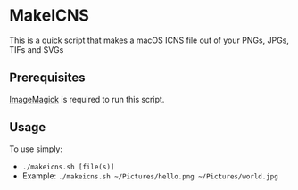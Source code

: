 # MakeICNS
This is a quick script that makes a macOS ICNS file out of your PNGs, JPGs, TIFs and SVGs

## Prerequisites

[ImageMagick](https://www.imagemagick.org/script/download.php) is required to run this script.

## Usage

To use simply:
+ `./makeicns.sh [file(s)]`
+ Example: `./makeicns.sh ~/Pictures/hello.png ~/Pictures/world.jpg`
